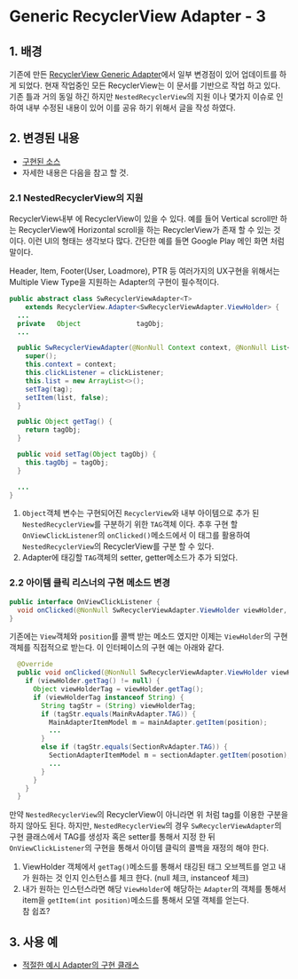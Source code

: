 # Generic RecyclerView Adapter - 3

## 1. 배경
기존에 만든 [RecyclerView Generic Adapter](https://github.com/ksu3101/TIL/blob/master/Android/160709_Android.md)에서 일부 변경점이 있어 업데이트를 하게 되었다. 현재 작업중인 모든 RecyclerView는 이 문서를 기반으로 작업 하고 있다.  
기존 틀과 거의 동일 하긴 하지만 `NestedRecyclerView`의 지원 이나 몇가지 이슈로 인하여 내부 수정된 내용이 있어 이를 공유 하기 위해서 글을 작성 하였다.    

## 2. 변경된 내용
- [구현된 소스 ](https://github.com/ksu3101/NestedRecyclerView/blob/master/app/src/main/java/kr/swkang/nestedrecyclerview/utils/rvs/SwRecyclerViewAdapter.java)
- 자세한 내용은 다음을 참고 할 것.   

### 2.1 NestedRecyclerView의 지원
 RecyclerView내부 에 RecyclerView이 있을 수 있다. 예를 들어 Vertical scroll만 하는 RecyclerView에 Horizontal scroll을 하는 RecyclerView가 존재 할 수 있는 것 이다. 이런 UI의 형태는 생각보다 많다. 간단한 예를 들면 Google Play 메인 화면 처럼 말이다.   

 Header, Item, Footer(User, Loadmore), PTR 등 여러가지의 UX구현을 위해서는 Multiple View Type을 지원하는 Adapter의 구현이 필수적이다. 

```java
public abstract class SwRecyclerViewAdapter<T>
    extends RecyclerView.Adapter<SwRecyclerViewAdapter.ViewHolder> {
  ...
  private   Object              tagObj;
  ...

  public SwRecyclerViewAdapter(@NonNull Context context, @NonNull List<T> list, Object tag, OnViewClickListener clickListener) {
    super();
    this.context = context;
    this.clickListener = clickListener;
    this.list = new ArrayList<>();
    setTag(tag);
    setItem(list, false);
  }

  public Object getTag() {
    return tagObj;
  }

  public void setTag(Object tagObj) {
    this.tagObj = tagObj;
  }

  ...
}
```
1. `Object`객체 변수는 구현되어진 `RecyclerView`와 내부 아이템으로 추가 된 `NestedRecyclerView`를 구분하기 위한 `TAG`객체 이다. 추후 구현 할 `OnViewClickListener`의 `onClicked()`메소드에서 이 태그를 활용하여 `NestedRecyclerView`의 RecyclerView를 구분 할 수 있다. 
2. Adapter에 태깅할 `TAG`객체의 setter, getter메소드가 추가 되었다.  

### 2.2 아이템 클릭 리스너의 구현 메소드 변경   
```java
public interface OnViewClickListener {
  void onClicked(@NonNull SwRecyclerViewAdapter.ViewHolder viewHolder, int position);
}
```
기존에는 `View`객체와 `position`를 콜백 받는 메소드 였지만 이제는 `ViewHolder`의 구현 객체를 직접적으로 받는다. 
이 인터페이스의 구현 예는 아래와 같다.  

```java
  @Override
  public void onClicked(@NonNull SwRecyclerViewAdapter.ViewHolder viewHolder, int position) {
    if (viewHolder.getTag() != null) {
      Object viewHolderTag = viewHolder.getTag();
      if (viewHolderTag instanceof String) {
        String tagStr = (String) viewHolderTag;
        if (tagStr.equals(MainRvAdapter.TAG)) {
          MainAdapterItemModel m = mainAdapter.getItem(position);
          ...
        }
        else if (tagStr.equals(SectionRvAdapter.TAG)) {
          SectionAdapterItemModel m = sectionAdapter.getItem(posotion);
          ...
        }
      }
    }
  }
```
만약 `NestedRecyclerView`의 RecyclerView이 아니라면 위 처럼 tag를 이용한 구분을 하지 않아도 된다. 하지만, `NestedRecyclerView`의 경우 `SwRecyclerViewAdapter`의 구현 클래스에서 TAG를 생성자 혹은 setter를 통해서 지정 한 뒤 `OnViewClickListener`의 구현을 통해서 아이템 클릭의 콜백을 재정의 해야 한다. 

1. ViewHolder 객체에서 `getTag()`메소드를 통해서 태깅된 태그 오브젝트를 얻고 내가 원하는 것 인지 인스턴스를 체크 한다. (null 체크, instanceof 체크)  
2. 내가 원하는 인스턴스라면 해당 `ViewHolder`에 해당하는 `Adapter`의 객체를 통해서 item을 `getItem(int position)`메소드를 통해서 모델 객체를 얻는다.   
참 쉽죠?  

## 3. 사용 예 
- [적절한 예시 Adapter의 구현 클래스](https://github.com/ksu3101/NestedRecyclerView/blob/master/app/src/main/java/kr/swkang/nestedrecyclerview/main/list/MainRvAdapter.java)



